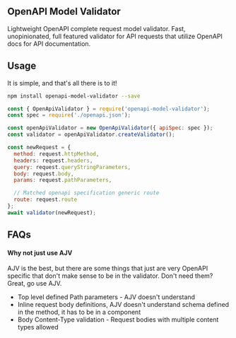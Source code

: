 ## OpenAPI Model Validator
Lightweight OpenAPI complete request model validator. Fast, unopinionated, full featured validator for API requests that utilize OpenAPI docs for API documentation.

## Usage
It is simple, and that's all there is to it!

```sh
npm install openapi-model-validator --save
```

```js
const { OpenApiValidator } = require('openapi-model-validator');
const spec = require('./openapi.json');

const openApiValidator = new OpenApiValidator({ apiSpec: spec });
const validator = openApiValidator.createValidator();

const newRequest = {
  method: request.httpMethod,
  headers: request.headers,
  query: request.queryStringParameters,
  body: request.body,
  params: request.pathParameters,

  // Matched openapi specification generic route
  route: request.route
};
await validator(newRequest);
```

## FAQs

#### Why not just use AJV
AJV is the best, but there are some things that just are very OpenAPI specific that don't make sense to be in the validator. Don't need them? Great, go use AJV.

* Top level defined Path parameters - AJV doesn't understand
* Inline request body definitions, AJV doesn't understand schema defined in the method, it has to be in a component
* Body Content-Type validation - Request bodies with multiple content types allowed